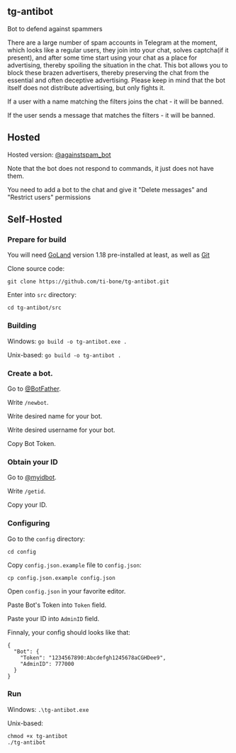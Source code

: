 ## tg-antibot
Bot to defend against spammers

There are a large number of spam accounts in Telegram at the moment, which looks like a regular users, they join into your chat, solves captcha(if it present), and after some time start using your chat as a place for advertising, thereby spoiling the situation in the chat. This bot allows you to block these brazen advertisers, thereby preserving the chat from the essential and often deceptive advertising. Please keep in mind that the bot itself does not distribute advertising, but only fights it.

If a user with a name matching the filters joins the chat - it will be banned.

If the user sends a message that matches the filters - it will be banned.

## Hosted
Hosted version: [@againstspam_bot](http://t.me/againstspam_bot)

Note that the bot does not respond to commands, it just does not have them.

You need to add a bot to the chat and give it "Delete messages" and "Restrict users" permissions

## Self-Hosted
### Prepare for build

You will need [GoLand](https://www.jetbrains.com/go) version 1.18 pre-installed at least, as well as [Git](https://git-scm.com)

Clone source code:

`git clone https://github.com/ti-bone/tg-antibot.git`

Enter into `src` directory:

`cd tg-antibot/src`

### Building
Windows: 
`go build -o tg-antibot.exe .`

Unix-based:
`go build -o tg-antibot .`

### Create a bot.
Go to [@BotFather](https://t.me/BotFather).

Write `/newbot`.

Write desired name for your bot.

Write desired username for your bot.

Copy Bot Token.

### Obtain your ID
Go to [@myidbot](https://t.me/myidbot).

Write `/getid`.

Copy your ID.

### Configuring

Go to the `config` directory:

`cd config`

Copy `config.json.example` file to `config.json`:

`cp config.json.example config.json`

Open `config.json` in your favorite editor.

Paste Bot's Token into `Token` field.

Paste your ID into `AdminID` field.

Finnaly, your config should looks like that:
```
{
  "Bot": {
    "Token": "1234567890:Abcdefgh1245678aCGHDee9",
    "AdminID": 777000
  }
}
```

### Run
Windows:
`.\tg-antibot.exe`

Unix-based:
```
chmod +x tg-antibot
./tg-antibot
```

